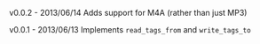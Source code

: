 v0.0.2  - 2013/06/14 Adds support for M4A (rather than just MP3)

v0.0.1  - 2013/06/13 Implements `read_tags_from` and `write_tags_to`